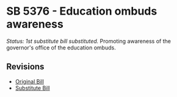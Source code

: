 # SB 5376 - Education ombuds awareness
*Status: 1st substitute bill substituted.*
Promoting awareness of the governor's office of the education ombuds.

## Revisions
* [Original Bill](1/)
* [Substitute Bill](S/)